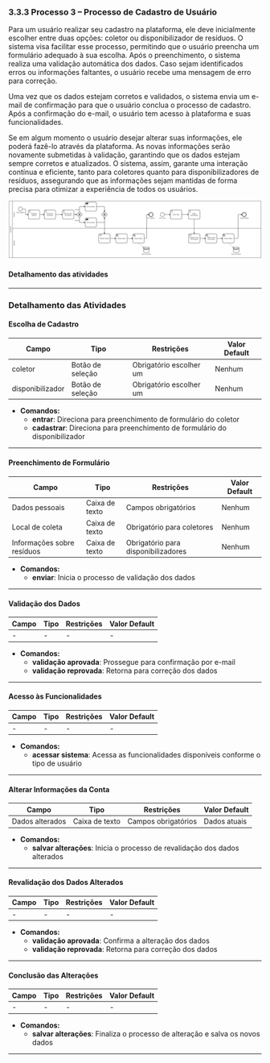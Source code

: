 ### 3.3.3 Processo 3 – Processo de Cadastro de Usuário


Para um usuário realizar seu cadastro na plataforma, ele deve inicialmente escolher entre duas opções: coletor ou disponibilizador de resíduos. O sistema visa facilitar esse processo, permitindo que o usuário preencha um formulário adequado à sua escolha. Após o preenchimento, o sistema realiza uma validação automática dos dados. Caso sejam identificados erros ou informações faltantes, o usuário recebe uma mensagem de erro para correção.

Uma vez que os dados estejam corretos e validados, o sistema envia um e-mail de confirmação para que o usuário conclua o processo de cadastro. Após a confirmação do e-mail, o usuário tem acesso à plataforma e suas funcionalidades.

Se em algum momento o usuário desejar alterar suas informações, ele poderá fazê-lo através da plataforma. As novas informações serão novamente submetidas à validação, garantindo que os dados estejam sempre corretos e atualizados. O sistema, assim, garante uma interação contínua e eficiente, tanto para coletores quanto para disponibilizadores de resíduos, assegurando que as informações sejam mantidas de forma precisa para otimizar a experiência de todos os usuários.

![Exemplo de um Modelo BPMN do PROCESSO 4](./images/processo-3-registro-usuario.png "Processo 3")



#### Detalhamento das atividades



---

### **Detalhamento das Atividades**

#### **Escolha de Cadastro**

| Campo        | Tipo             | Restrições                    | Valor Default   |
|--------------|------------------|-------------------------------|-----------------|
| coletor      | Botão de seleção  | Obrigatório escolher um       | Nenhum          |
| disponibilizador | Botão de seleção | Obrigatório escolher um     | Nenhum          |

- **Comandos:**  
  - **entrar**: Direciona para preenchimento de formulário do coletor  
  - **cadastrar**: Direciona para preenchimento de formulário do disponibilizador  

---

#### **Preenchimento de Formulário**

| Campo             | Tipo               | Restrições                 | Valor Default   |
|-------------------|--------------------|----------------------------|-----------------|
| Dados pessoais    | Caixa de texto      | Campos obrigatórios        | Nenhum          |
| Local de coleta   | Caixa de texto      | Obrigatório para coletores | Nenhum          |
| Informações sobre resíduos | Caixa de texto | Obrigatório para disponibilizadores | Nenhum          |

- **Comandos:**  
  - **enviar**: Inicia o processo de validação dos dados  

---

#### **Validação dos Dados**

| Campo             | Tipo               | Restrições                 | Valor Default   |
|-------------------|--------------------|----------------------------|-----------------|
| -                 | -                  | -                          | -               |

- **Comandos:**  
  - **validação aprovada**: Prossegue para confirmação por e-mail  
  - **validação reprovada**: Retorna para correção dos dados  

---

#### **Acesso às Funcionalidades**

| Campo             | Tipo               | Restrições                 | Valor Default   |
|-------------------|--------------------|----------------------------|-----------------|
| -                 | -                  | -                          | -               |

- **Comandos:**  
  - **acessar sistema**: Acessa as funcionalidades disponíveis conforme o tipo de usuário  

---

#### **Alterar Informações da Conta**

| Campo             | Tipo               | Restrições                 | Valor Default   |
|-------------------|--------------------|----------------------------|-----------------|
| Dados alterados   | Caixa de texto      | Campos obrigatórios        | Dados atuais    |

- **Comandos:**  
  - **salvar alterações**: Inicia o processo de revalidação dos dados alterados  

---

#### **Revalidação dos Dados Alterados**

| Campo             | Tipo               | Restrições                 | Valor Default   |
|-------------------|--------------------|----------------------------|-----------------|
| -                 | -                  | -                          | -               |

- **Comandos:**  
  - **validação aprovada**: Confirma a alteração dos dados  
  - **validação reprovada**: Retorna para correção dos dados  

---

#### **Conclusão das Alterações**

| Campo             | Tipo               | Restrições                 | Valor Default   |
|-------------------|--------------------|----------------------------|-----------------|
| -                 | -                  | -                          | -               |

- **Comandos:**  
  - **salvar alterações**: Finaliza o processo de alteração e salva os novos dados  

---

